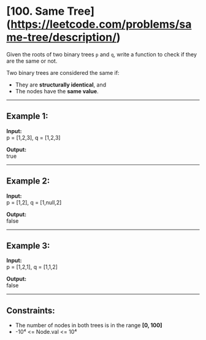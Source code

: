 # [100. Same Tree] (https://leetcode.com/problems/same-tree/description/)

Given the roots of two binary trees `p` and `q`, write a function to check if they are the same or not.

Two binary trees are considered the same if:
- They are **structurally identical**, and  
- The nodes have the **same value**.

---

## Example 1:

**Input:**  
p = [1,2,3], q = [1,2,3]  

**Output:**  
true  

---

## Example 2:

**Input:**  
p = [1,2], q = [1,null,2]  

**Output:**  
false  

---

## Example 3:

**Input:**  
p = [1,2,1], q = [1,1,2]  

**Output:**  
false  

---

## Constraints:

- The number of nodes in both trees is in the range **[0, 100]**  
- -10⁴ <= Node.val <= 10⁴
